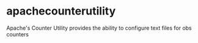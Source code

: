 # apachecounterutility
 Apache's Counter Utility provides the ability to configure text files for obs counters
